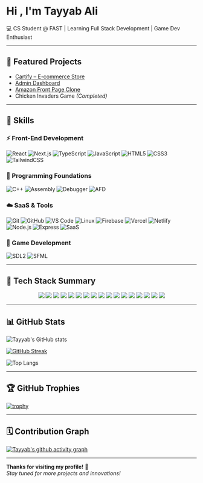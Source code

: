 # Hi , I'm Tayyab Ali  

💻 CS Student @ FAST | Learning Full Stack Development | Game Dev Enthusiast 

---

## 🚀 Featured Projects  

- [Cartify – E-commerce Store](https://store-cartify.netlify.app/)  
- [Admin Dashboard](https://tayyab-admin-dashboard.netlify.app/)  
- [Amazon Front Page Clone](https://amazom-front-end.netlify.app/)  
- Chicken Invaders Game *(Completed)*  

---

## 🧠 Skills  

### ⚡ Front-End Development  
![React](https://img.shields.io/badge/React-20232A?style=for-the-badge&logo=react&logoColor=61DAFB)
![Next.js](https://img.shields.io/badge/Next.js-000000?style=for-the-badge&logo=next.js&logoColor=white)
![TypeScript](https://img.shields.io/badge/TypeScript-3178C6?style=for-the-badge&logo=typescript&logoColor=white)
![JavaScript](https://img.shields.io/badge/JavaScript-F7DF1E?style=for-the-badge&logo=javascript&logoColor=black)
![HTML5](https://img.shields.io/badge/HTML5-E34F26?style=for-the-badge&logo=html5&logoColor=white)
![CSS3](https://img.shields.io/badge/CSS3-1572B6?style=for-the-badge&logo=css3&logoColor=white)
![TailwindCSS](https://img.shields.io/badge/Tailwind_CSS-38B2AC?style=for-the-badge&logo=tailwind-css&logoColor=white)

### 🧩 Programming Foundations  
![C++](https://img.shields.io/badge/C++-00599C?style=for-the-badge&logo=c%2B%2B&logoColor=white)
![Assembly](https://img.shields.io/badge/Assembly-6E4C13?style=for-the-badge&logo=asm&logoColor=white)
![Debugger](https://img.shields.io/badge/GDB_Debugger-DA2C43?style=for-the-badge&logo=gnu&logoColor=white)
![AFD](https://img.shields.io/badge/AFD_Debugging-4B0082?style=for-the-badge&logo=gnometerminal&logoColor=white)

### ☁️ SaaS & Tools  
![Git](https://img.shields.io/badge/Git-F05033?style=for-the-badge&logo=git&logoColor=white)
![GitHub](https://img.shields.io/badge/GitHub-181717?style=for-the-badge&logo=github&logoColor=white)
![VS Code](https://img.shields.io/badge/VS_Code-0078D7?style=for-the-badge&logo=visual-studio-code&logoColor=white)
![Linux](https://img.shields.io/badge/Linux-FCC624?style=for-the-badge&logo=linux&logoColor=black)
![Firebase](https://img.shields.io/badge/Firebase-FFCA28?style=for-the-badge&logo=firebase&logoColor=black)
![Vercel](https://img.shields.io/badge/Vercel-000000?style=for-the-badge&logo=vercel&logoColor=white)
![Netlify](https://img.shields.io/badge/Netlify-00C7B7?style=for-the-badge&logo=netlify&logoColor=white)
![Node.js](https://img.shields.io/badge/Node.js-339933?style=for-the-badge&logo=node.js&logoColor=white)
![Express](https://img.shields.io/badge/Express-000000?style=for-the-badge&logo=express&logoColor=white)
![SaaS](https://img.shields.io/badge/SaaS-FF6F00?style=for-the-badge&logo=cloudflare&logoColor=white)

### 👾 Game Development  
![SDL2](https://img.shields.io/badge/SDL2-0A74DA?style=for-the-badge&logo=game&logoColor=white)
![SFML](https://img.shields.io/badge/SFML-8CC84B?style=for-the-badge&logo=cplusplus&logoColor=white)

---

## 🧰 Tech Stack Summary  

<p align="center">
  <img src="https://img.shields.io/badge/React-20232A?style=for-the-badge&logo=react&logoColor=61DAFB" />
  <img src="https://img.shields.io/badge/Next.js-000000?style=for-the-badge&logo=next.js&logoColor=white" />
  <img src="https://img.shields.io/badge/TypeScript-3178C6?style=for-the-badge&logo=typescript&logoColor=white" />
  <img src="https://img.shields.io/badge/JavaScript-F7DF1E?style=for-the-badge&logo=javascript&logoColor=black" />
  <img src="https://img.shields.io/badge/C++-00599C?style=for-the-badge&logo=c%2B%2B&logoColor=white" />
  <img src="https://img.shields.io/badge/Assembly-6E4C13?style=for-the-badge&logo=asm&logoColor=white" />
  <img src="https://img.shields.io/badge/GDB_Debugger-DA2C43?style=for-the-badge&logo=gnu&logoColor=white" />
  <img src="https://img.shields.io/badge/VS_Code-0078D7?style=for-the-badge&logo=visual-studio-code&logoColor=white" />
  <img src="https://img.shields.io/badge/Linux-FCC624?style=for-the-badge&logo=linux&logoColor=black" />
  <img src="https://img.shields.io/badge/Node.js-339933?style=for-the-badge&logo=node.js&logoColor=white" />
  <img src="https://img.shields.io/badge/Express-000000?style=for-the-badge&logo=express&logoColor=white" />
  <img src="https://img.shields.io/badge/Firebase-FFCA28?style=for-the-badge&logo=firebase&logoColor=black" />
  <img src="https://img.shields.io/badge/Vercel-000000?style=for-the-badge&logo=vercel&logoColor=white" />
  <img src="https://img.shields.io/badge/Netlify-00C7B7?style=for-the-badge&logo=netlify&logoColor=white" />
  <img src="https://img.shields.io/badge/SaaS-FF6F00?style=for-the-badge&logo=cloudflare&logoColor=white" />
  <img src="https://img.shields.io/badge/SDL2-0A74DA?style=for-the-badge&logo=game&logoColor=white" />
  <img src="https://img.shields.io/badge/SFML-8CC84B?style=for-the-badge&logo=cplusplus&logoColor=white" />
</p>

---

## 📊 GitHub Stats  

![Tayyab's GitHub stats](https://github-readme-stats.vercel.app/api?username=Tayyab-Ali-786&show_icons=true&theme=radical)  

[![GitHub Streak](https://streak-stats.demolab.com?user=Tayyab-Ali-786&theme=radical&hide_border=false)](https://git.io/streak-stats)  

![Top Langs](https://github-readme-stats.vercel.app/api/top-langs/?username=Tayyab-Ali-786&layout=compact&theme=radical)  

---

## 🏆 GitHub Trophies  

[![trophy](https://github-profile-trophy.vercel.app/?username=Tayyab-Ali-786&theme=radical&row=1&column=6)](https://github.com/ryo-ma/github-profile-trophy)  

---

## 🗓️ Contribution Graph  

[![Tayyab's github activity graph](https://github-readme-activity-graph.vercel.app/graph?username=Tayyab-Ali-786&theme=radical)](https://github.com/ashutosh00710/github-readme-activity-graph)  

---

**Thanks for visiting my profile!** 🚀  
*Stay tuned for more projects and innovations!*  
